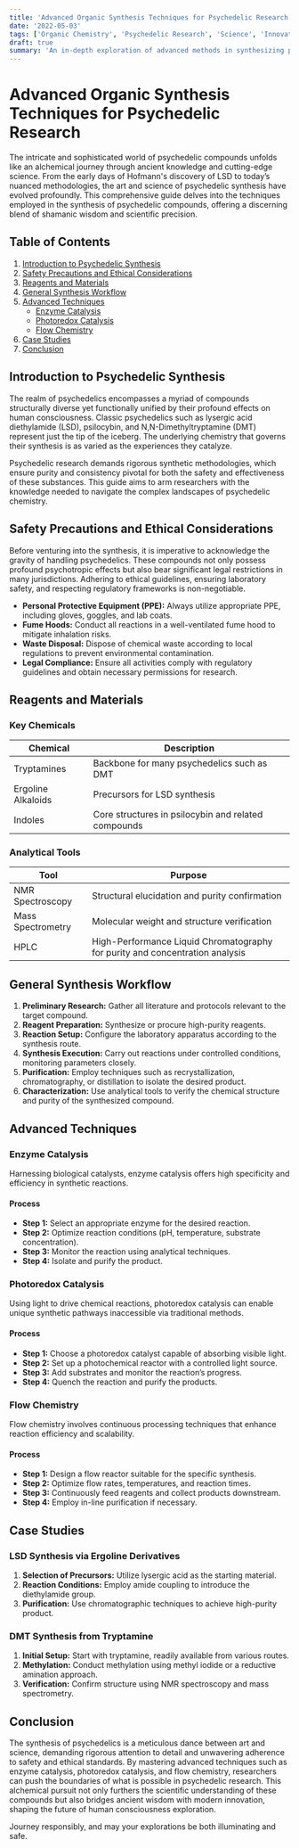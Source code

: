 ```yaml
---
title: 'Advanced Organic Synthesis Techniques for Psychedelic Research'
date: '2022-05-03'
tags: ['Organic Chemistry', 'Psychedelic Research', 'Science', 'Innovation', 'Research Techniques', 'Drug Synthesis']
draft: true
summary: 'An in-depth exploration of advanced methods in synthesizing psychedelics for research purposes.'
---
```


# Advanced Organic Synthesis Techniques for Psychedelic Research

The intricate and sophisticated world of psychedelic compounds unfolds like an alchemical journey through ancient knowledge and cutting-edge science. From the early days of Hofmann's discovery of LSD to today’s nuanced methodologies, the art and science of psychedelic synthesis have evolved profoundly. This comprehensive guide delves into the techniques employed in the synthesis of psychedelic compounds, offering a discerning blend of shamanic wisdom and scientific precision.

## Table of Contents

1. [Introduction to Psychedelic Synthesis](#introduction-to-psychedelic-synthesis)
2. [Safety Precautions and Ethical Considerations](#safety-precautions-and-ethical-considerations)
3. [Reagents and Materials](#reagents-and-materials)
4. [General Synthesis Workflow](#general-synthesis-workflow)
5. [Advanced Techniques](#advanced-techniques)
    - [Enzyme Catalysis](#enzyme-catalysis)
    - [Photoredox Catalysis](#photoredox-catalysis)
    - [Flow Chemistry](#flow-chemistry)
6. [Case Studies](#case-studies)
7. [Conclusion](#conclusion)

## Introduction to Psychedelic Synthesis

The realm of psychedelics encompasses a myriad of compounds structurally diverse yet functionally unified by their profound effects on human consciousness. Classic psychedelics such as lysergic acid diethylamide (LSD), psilocybin, and N,N-Dimethyltryptamine (DMT) represent just the tip of the iceberg. The underlying chemistry that governs their synthesis is as varied as the experiences they catalyze.

Psychedelic research demands rigorous synthetic methodologies, which ensure purity and consistency pivotal for both the safety and effectiveness of these substances. This guide aims to arm researchers with the knowledge needed to navigate the complex landscapes of psychedelic chemistry.

## Safety Precautions and Ethical Considerations

Before venturing into the synthesis, it is imperative to acknowledge the gravity of handling psychedelics. These compounds not only possess profound psychotropic effects but also bear significant legal restrictions in many jurisdictions. Adhering to ethical guidelines, ensuring laboratory safety, and respecting regulatory frameworks is non-negotiable.

* **Personal Protective Equipment (PPE):** Always utilize appropriate PPE, including gloves, goggles, and lab coats.
* **Fume Hoods:** Conduct all reactions in a well-ventilated fume hood to mitigate inhalation risks.
* **Waste Disposal:** Dispose of chemical waste according to local regulations to prevent environmental contamination.
* **Legal Compliance:** Ensure all activities comply with regulatory guidelines and obtain necessary permissions for research.

## Reagents and Materials

### Key Chemicals

| Chemical             | Description                                           |
|----------------------|-------------------------------------------------------|
| Tryptamines          | Backbone for many psychedelics such as DMT            |
| Ergoline Alkaloids   | Precursors for LSD synthesis                          |
| Indoles              | Core structures in psilocybin and related compounds   |

### Analytical Tools

| Tool                | Purpose                                                 |
|---------------------|---------------------------------------------------------|
| NMR Spectroscopy    | Structural elucidation and purity confirmation          |
| Mass Spectrometry   | Molecular weight and structure verification             |
| HPLC                | High-Performance Liquid Chromatography for purity and concentration analysis  |

## General Synthesis Workflow

1. **Preliminary Research:** Gather all literature and protocols relevant to the target compound.
2. **Reagent Preparation:** Synthesize or procure high-purity reagents.
3. **Reaction Setup:** Configure the laboratory apparatus according to the synthesis route.
4. **Synthesis Execution:** Carry out reactions under controlled conditions, monitoring parameters closely.
5. **Purification:** Employ techniques such as recrystallization, chromatography, or distillation to isolate the desired product.
6. **Characterization:** Use analytical tools to verify the chemical structure and purity of the synthesized compound.

## Advanced Techniques

### Enzyme Catalysis

Harnessing biological catalysts, enzyme catalysis offers high specificity and efficiency in synthetic reactions.

#### Process

* **Step 1:** Select an appropriate enzyme for the desired reaction.
* **Step 2:** Optimize reaction conditions (pH, temperature, substrate concentration).
* **Step 3:** Monitor the reaction using analytical techniques.
* **Step 4:** Isolate and purify the product.

### Photoredox Catalysis

Using light to drive chemical reactions, photoredox catalysis can enable unique synthetic pathways inaccessible via traditional methods.

#### Process

* **Step 1:** Choose a photoredox catalyst capable of absorbing visible light.
* **Step 2:** Set up a photochemical reactor with a controlled light source.
* **Step 3:** Add substrates and monitor the reaction’s progress.
* **Step 4:** Quench the reaction and purify the products.

### Flow Chemistry

Flow chemistry involves continuous processing techniques that enhance reaction efficiency and scalability.

#### Process

* **Step 1:** Design a flow reactor suitable for the specific synthesis.
* **Step 2:** Optimize flow rates, temperatures, and reaction times.
* **Step 3:** Continuously feed reagents and collect products downstream.
* **Step 4:** Employ in-line purification if necessary.

## Case Studies

### LSD Synthesis via Ergoline Derivatives

1. **Selection of Precursors:** Utilize lysergic acid as the starting material.
2. **Reaction Conditions:** Employ amide coupling to introduce the diethylamide group.
3. **Purification:** Use chromatographic techniques to achieve high-purity product.

### DMT Synthesis from Tryptamine

1. **Initial Setup:** Start with tryptamine, readily available from various routes.
2. **Methylation:** Conduct methylation using methyl iodide or a reductive amination approach.
3. **Verification:** Confirm structure using NMR spectroscopy and mass spectrometry.

## Conclusion

The synthesis of psychedelics is a meticulous dance between art and science, demanding rigorous attention to detail and unwavering adherence to safety and ethical standards. By mastering advanced techniques such as enzyme catalysis, photoredox catalysis, and flow chemistry, researchers can push the boundaries of what is possible in psychedelic research. This alchemical pursuit not only furthers the scientific understanding of these compounds but also bridges ancient wisdom with modern innovation, shaping the future of human consciousness exploration.

Journey responsibly, and may your explorations be both illuminating and safe.